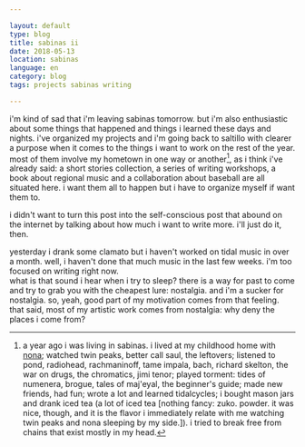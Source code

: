```yaml
---

layout: default
type: blog
title: sabinas ii
date: 2018-05-13
location: sabinas
language: en
category: blog
tags: projects sabinas writing

---
```


i'm kind of sad that i'm leaving sabinas tomorrow. but i'm also enthusiastic about some things that happened and things i learned these days and nights. i've organized my projects and i'm going back to saltillo with clearer a purpose when it comes to the things i want to work on the rest of the year. most of them involve my hometown in one way or another[^sabinas], as i think i've already said: a short stories collection, a series of writing workshops, a book about regional music and a collaboration about baseball are all situated here. i want them all to happen but i have to organize myself if want them to.

i didn't want to turn this post into the self-conscious post that abound on the internet by talking about how much i want to write more. i'll just do it, then.

yesterday i drank some clamato but i haven't worked on tidal music in over a month. well, i haven't done that much music in the last few weeks. i'm too focused on writing right now.  
what is that sound i hear when i try to sleep? there is a way for past to come and try to grab you with the cheapest lure: nostalgia. and i'm a sucker for nostalgia. so, yeah, good part of my motivation comes from that feeling. that said, most of my artistic work comes from nostalgia: why deny the places i come from?

[^sabinas]: a year ago i was living in sabinas. i lived at my childhood home with [nona](nona_en_sabinas.jpg); watched twin peaks, better call saul, the leftovers; listened to pond, radiohead, rachmaninoff, tame impala, bach, richard skelton, the war on drugs, the chromatics, jimi tenor; played torment: tides of numenera, brogue, tales of maj'eyal, the beginner's guide; made new friends, had fun; wrote a lot and learned tidalcycles; i bought mason jars and drank iced tea (a lot of iced tea [nothing fancy: zuko. powder. it was nice, though, and it is the flavor i immediately relate with me watching twin peaks and nona sleeping by my side.]). i tried to break free from chains that exist mostly in my head.
